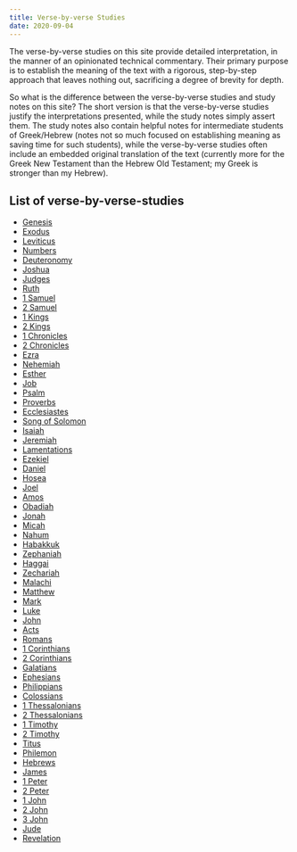 ```yaml
---
title: Verse-by-verse Studies
date: 2020-09-04
---
```


The verse-by-verse studies on this site provide detailed interpretation, in the manner of an opinionated technical commentary. Their primary purpose is to establish the meaning of the text with a rigorous, step-by-step approach that leaves nothing out, sacrificing a degree of brevity for depth.

So what is the difference between the verse-by-verse studies and study notes on this site? The short version is that the verse-by-verse studies justify the interpretations presented, while the study notes simply assert them. The study notes also contain helpful notes for intermediate students of Greek/Hebrew (notes not so much focused on establishing meaning as saving time for such students), while the verse-by-verse studies often include an embedded original translation of the text (currently more for the Greek New Testament than the Hebrew Old Testament; my Greek is stronger than my Hebrew).

## List of verse-by-verse-studies

<ul>
<li><a href="genesis">Genesis</a></li>
<li><a href="exodus">Exodus</a></li>
<li><a href="leviticus">Leviticus</a></li>
<li><a href="numbers">Numbers</a></li>
<li><a href="deuteronomy">Deuteronomy</a></li>
<li><a href="joshua">Joshua</a></li>
<li><a href="judges">Judges</a></li>
<li><a href="ruth">Ruth</a></li>
<li><a href="1-samuel">1 Samuel</a></li>
<li><a href="2-samuel">2 Samuel</a></li>
<li><a href="1-kings">1 Kings</a></li>
<li><a href="2-kings">2 Kings</a></li>
<li><a href="1-chronicles">1 Chronicles</a></li>
<li><a href="2-chronicles">2 Chronicles</a></li>
<li><a href="ezra">Ezra</a></li>
<li><a href="nehemiah">Nehemiah</a></li>
<li><a href="esther">Esther</a></li>
<li><a href="job">Job</a></li>
<li><a href="psalm">Psalm</a></li>
<li><a href="proverbs">Proverbs</a></li>
<li><a href="ecclesiastes">Ecclesiastes</a></li>
<li><a href="song-of-solomon">Song of Solomon</a></li>
<li><a href="isaiah">Isaiah</a></li>
<li><a href="jeremiah">Jeremiah</a></li>
<li><a href="lamentations">Lamentations</a></li>
<li><a href="ezekiel">Ezekiel</a></li>
<li><a href="daniel">Daniel</a></li>
<li><a href="hosea">Hosea</a></li>
<li><a href="joel">Joel</a></li>
<li><a href="amos">Amos</a></li>
<li><a href="obadiah">Obadiah</a></li>
<li><a href="jonah">Jonah</a></li>
<li><a href="micah">Micah</a></li>
<li><a href="nahum">Nahum</a></li>
<li><a href="habakkuk">Habakkuk</a></li>
<li><a href="zephaniah">Zephaniah</a></li>
<li><a href="haggai">Haggai</a></li>
<li><a href="zechariah">Zechariah</a></li>
<li><a href="malachi">Malachi</a></li>
<li><a href="matthew">Matthew</a></li>
<li><a href="mark">Mark</a></li>
<li><a href="luke">Luke</a></li>
<li><a href="john">John</a></li>
<li><a href="acts">Acts</a></li>
<li><a href="romans">Romans</a></li>
<li><a href="1-corinthians">1 Corinthians</a></li>
<li><a href="2-corinthians">2 Corinthians</a></li>
<li><a href="galatians">Galatians</a></li>
<li><a href="ephesians">Ephesians</a></li>
<li><a href="philippians">Philippians</a></li>
<li><a href="colossians">Colossians</a></li>
<li><a href="1-thessalonians">1 Thessalonians</a></li>
<li><a href="2-thessalonians">2 Thessalonians</a></li>
<li><a href="1-timothy">1 Timothy</a></li>
<li><a href="2-timothy">2 Timothy</a></li>
<li><a href="titus">Titus</a></li>
<li><a href="philemon">Philemon</a></li>
<li><a href="hebrews">Hebrews</a></li>
<li><a href="james">James</a></li>
<li><a href="1-peter">1 Peter</a></li>
<li><a href="2-peter">2 Peter</a></li>
<li><a href="1-john">1 John</a></li>
<li><a href="2-john">2 John</a></li>
<li><a href="3-john">3 John</a></li>
<li><a href="jude">Jude</a></li>
<li><a href="revelation">Revelation</a></li>
</ul>
